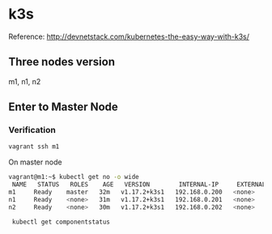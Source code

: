# k3s
Reference: http://devnetstack.com/kubernetes-the-easy-way-with-k3s/
## Three nodes version
m1, n1, n2
<br />

## Enter to Master Node
### Verification
```sh
vagrant ssh m1
```
On master node
```sh
vagrant@m1:~$ kubectl get no -o wide
 NAME   STATUS   ROLES    AGE   VERSION        INTERNAL-IP     EXTERNAL-IP   OS-IMAGE             KERNEL-VERSION      CONTAINER-RUNTIME
m1     Ready    master   32m   v1.17.2+k3s1   192.168.0.200   <none>        Ubuntu 18.04.4 LTS   4.15.0-76-generic   containerd://1.3.3-k3s1
n1     Ready    <none>   31m   v1.17.2+k3s1   192.168.0.201   <none>        Ubuntu 18.04.4 LTS   4.15.0-76-generic   containerd://1.3.3-k3s1
n2     Ready    <none>   30m   v1.17.2+k3s1   192.168.0.202   <none>        Ubuntu 18.04.4 LTS   4.15.0-76-generic   containerd://1.3.3-k3s1
```
```sh
 kubectl get componentstatus
```

